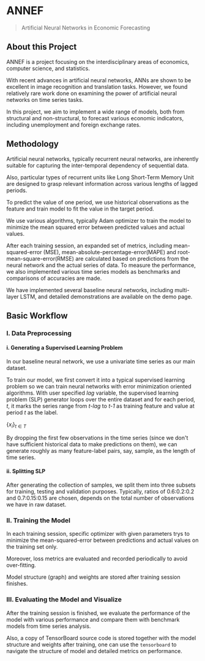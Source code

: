# ANNEF

> Artificial Neural Networks in Economic Forecasting

## About this Project

ANNEF is a project focusing on the interdisciplinary areas of economics, computer science, and statistics.

With recent advances in artificial neural networks, ANNs are shown to be excellent in image recognition and translation tasks. However, we found relatively rare work done on examining the power of artificial neural networks on time series tasks.

In this project, we aim to implement a wide range of models, both from structural and non-structural, to forecast various economic indicators, including unemployment and foreign exchange rates.



## Methodology

Artificial neural networks, typically recurrent neural networks, are inherently suitable for capturing the inter-temporal dependency of sequential data.

Also, particular types of recurrent units like Long Short-Term Memory Unit are designed to grasp relevant information across various lengths of lagged periods.

To predict the value of one period, we use historical observations as the feature and train model to fit the value in the target period.

We use various algorithms, typically Adam optimizer to train the model to minimize the mean squared error between predicted values and actual values. 

After each training session, an expanded set of metrics, including mean-squared-error (MSE), mean-absolute-percentage-error(MAPE) and root-mean-square-error(RMSE) are calculated based on predictions from the neural network and the actual series of data. To measure the performance, we also implemented various time series models as benchmarks and comparisons of accuracies are made.

We have implemented several baseline neural networks, including multi-layer LSTM, and detailed demonstrations are available on the demo page.



## Basic Workflow

### I. Data Preprocessing

#### i. Generating a Supervised Learning Problem

In our baseline neural network,  we use a univariate time series as our main dataset.

To train our model, we first convert it into a typical supervised learning problem so we can train neural networks with error minimization oriented algorithms.  With user specified *lag* variable, the supervised learning problem (SLP) generator loops over the entire dataset and for each period, *t*, it marks the series range from *t-lag* to *t-1* as training feature and value at period *t* as the label.

$\{x_i\}_{t \in T}$

By dropping the first few observations in the time series (since we don't have sufficient historical data to make predictions on them), we can generate roughly as many feature-label pairs, say, sample, as the length of time series.

#### ii. Splitting SLP

After generating the collection of samples, we split them into three subsets for training, testing and validation purposes. Typically, ratios of 0.6:0.2:0.2 and 0.7:0.15:0.15 are chosen, depends on the total number of observations we have in raw dataset.



### II. Training the Model

In each training session, specific optimizer with given parameters trys to minimize the mean-squared-error between predictions and actual values on the training set only. 

Moreover, loss metrics are evaluated and recorded periodically to avoid over-fitting.

Model structure (graph) and weights are stored after training session finishes.



### III. Evaluating the Model and Visualize

After the training session is finished, we evaluate the performance of the model with various performance and compare them with benchmark models from time series analysis.

Also, a copy of TensorBoard source code is stored together with the model structure and weights after training, one can use the `tensorboard` to navigate the structure of model and detailed metrics on performance.